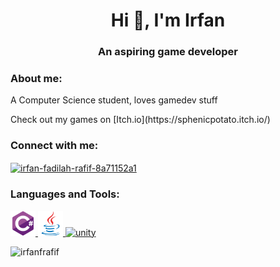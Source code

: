 <h1 align="center">Hi 👋, I'm Irfan</h1>
<h3 align="center">An aspiring game developer</h3>

<h3 align="left">About me:</h3>
<p align="left"> A Computer Science student, loves gamedev stuff
<p align="left"> Check out my games on [Itch.io](https://sphenicpotato.itch.io/)

<h3 align="left">Connect with me:</h3>
<p align="left">
<a href="https://linkedin.com/in/irfan-fadilah-rafif-8a71152a1" target="blank"><img align="center" src="https://raw.githubusercontent.com/rahuldkjain/github-profile-readme-generator/master/src/images/icons/Social/linked-in-alt.svg" alt="irfan-fadilah-rafif-8a71152a1" height="30" width="40" /></a>
</p>

<h3 align="left">Languages and Tools:</h3>
<p align="left"> <a href="https://www.w3schools.com/cs/" target="_blank" rel="noreferrer"> <img src="https://raw.githubusercontent.com/devicons/devicon/master/icons/csharp/csharp-original.svg" alt="csharp" width="40" height="40"/> </a> <a href="https://www.java.com" target="_blank" rel="noreferrer"> <img src="https://raw.githubusercontent.com/devicons/devicon/master/icons/java/java-original.svg" alt="java" width="40" height="40"/> </a> <a href="https://unity.com/" target="_blank" rel="noreferrer"> <img src="https://www.vectorlogo.zone/logos/unity3d/unity3d-icon.svg" alt="unity" width="40" height="40"/> </a> </p>

<p><img align="left" src="https://github-readme-stats.vercel.app/api/top-langs?username=irfanfrafif&show_icons=true&locale=en&layout=compact" alt="irfanfrafif" /></p>
